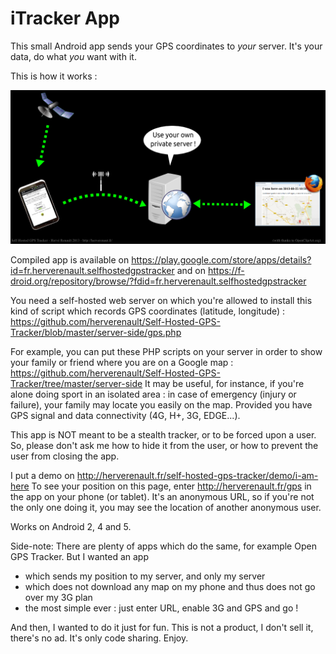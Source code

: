 iTracker App
=======================

This small Android app sends your GPS coordinates to *your* server. It's your data, do what *you* want with it.

This is how it works :

![how it works.png](how-it-works.png)

Compiled app is available on https://play.google.com/store/apps/details?id=fr.herverenault.selfhostedgpstracker and on https://f-droid.org/repository/browse/?fdid=fr.herverenault.selfhostedgpstracker

You need a self-hosted web server on which you're allowed to install this kind of script which records GPS coordinates (latitude, longitude) : https://github.com/herverenault/Self-Hosted-GPS-Tracker/blob/master/server-side/gps.php

For example, you can put these PHP scripts on your server in order to show your family or friend where you are on a Google map : https://github.com/herverenault/Self-Hosted-GPS-Tracker/tree/master/server-side
It may be useful, for instance, if you're alone doing sport in an isolated area : in case of emergency (injury or failure), your family may locate you easily on the map. Provided you have GPS signal and data connectivity (4G, H+, 3G, EDGE...).

This app is NOT meant to be a stealth tracker, or to be forced upon a user. So, please don't ask me how to hide it from the user, or how to prevent the user from closing the app.

I put a demo on http://herverenault.fr/self-hosted-gps-tracker/demo/i-am-here
To see your position on this page, enter http://herverenault.fr/gps in the app on your phone (or tablet). It's an anonymous URL, so if you're not the only one doing it, you may see the location of another anonymous user.

Works on Android 2, 4 and 5.

Side-note: There are plenty of apps which do the same, for example Open GPS Tracker. But I wanted an app
* which sends my position to my server, and only my server
* which does not download any map on my phone and thus does not go over my 3G plan
* the most simple ever : just enter URL, enable 3G and GPS and go !

And then, I wanted to do it just for fun. This is not a product, I don't sell it, there's no ad. It's only code sharing. Enjoy.
